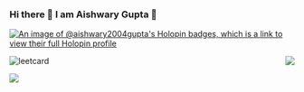 ### Hi there 👋 I am Aishwary Gupta 🙋 

<!--
**Aishwary2004Gupta/Aishwary2004Gupta** is a ✨ _special_ ✨ repository because its `README.md` (this file) appears on your GitHub profile.
Here are some ideas to get you started:

- 🔭 I’m currently working on ...
- 🌱 I’m currently learning ...
- 👯 I’m looking to collaborate on ...
- 🤔 I’m looking for help with ...
- 💬 Ask me about ...
- 📫 How to reach me: ...
- 😄 Pronouns: ...
- ⚡ Fun fact: ...
-->


[![An image of @aishwary2004gupta's Holopin badges, which is a link to view their full Holopin profile](https://holopin.me/aishwary2004gupta)](https://holopin.io/@aishwary2004gupta)

<img align="right" src="https://leetcode-badge-showcase.vercel.app/api?username=Aishwary2004Gupta&theme=dark&border=border&animated=true"/>

![leetcard](https://leetcard.jacoblin.cool/Aishwary2004Gupta?ext=heatmap) 

<img align="left" src="https://github.com/user-attachments/assets/1862cab5-f2d1-4e2d-874a-e80fb873bd5c">
